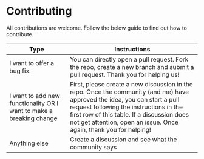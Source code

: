 # Contributing

All contributions are welcome. Follow the below guide to find out how to contribute.

| Type | Instructions |
| ---- | ------------ |
| I want to offer a bug fix. | You can directly open a pull request. Fork the repo, create a new branch and submit a pull request. Thank you for helping us! |
| I want to add new functionality OR I want to make a breaking change | First, please create a new discussion in the repo. Once the community (and me) have approved the idea, you can start a pull request following the instructions in the first row of this table. If a discussion does not get attention, open an issue. Once again, thank you for helping! |
| Anything else | Create a discussion and see what the community says |
